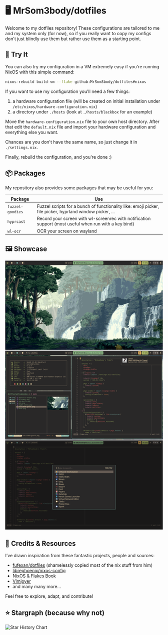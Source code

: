 # 🖥️ MrSom3body/dotfiles

Welcome to my dotfiles repository! These configurations are tailored to me and
my system only (for now), so if you really want to copy my configs don't just
blindly use them but rather use them as a starting point.

## 🧪 Try It

You can also try my configuration in a VM extremely easy if you're running NixOS
with this simple command:

```bash
nixos-rebuild build-vm --flake github:MrSom3body/dotfiles#nixos
```

If you want to use my configuration you'll need a few things:

1. a hardware configuration file (will be created on initial installation under
   `/etc/nixos/hardware-configuration.nix`)
2. a directory under `./hosts` (look at `./hosts/blackbox` for an example)

Move the `hardware-configuration.nix` file to your own host directory. After
that edit the `default.nix` file and import your hardware configuration and
everything else you want.

Chances are you don't have the same name, so just change it in `./settings.nix`.

Finally, rebuild the configuration, and you're done :)

## 📦 Packages

My repository also provides some packages that may be useful for you:

| Package          | Use                                                                                                      |
| ---------------- | -------------------------------------------------------------------------------------------------------- |
| `fuzzel-goodies` | Fuzzel scripts for a bunch of functionality like: emoji picker, file picker, hyprland window picker, ... |
| `hyprcast`       | Record your screen with wl-screenrec with notification support (most useful when run with a key bind)    |
| `wl-ocr`         | OCR your screen on wayland                                                                               |

## 🖼️ Showcase

![Desktop Preview](assets/desktop.png)
![Windows Preview](assets/windows.png)
![Launcher Preview](assets/launcher.png)

## 💾 Credits & Resources

I’ve drawn inspiration from these fantastic projects, people and sources:

- [fufexan/dotfiles](https://github.com/fufexan/dotfiles) (shamelessly copied
  most of the nix stuff from him)
- [librephoenix/nixos-config](https://github.com/librephoenix/nixos-config)
- [NixOS & Flakes Book](https://nixos-and-flakes.thiscute.world/)
- [Vimjoyer](https://www.youtube.com/@vimjoyer)
- and many many more...

Feel free to explore, adapt, and contribute!

## ⭐ Stargraph (because why not)

<picture>
  <source media="(prefers-color-scheme: dark)" srcset="https://api.star-history.com/svg?repos=MrSom3body/dotfiles&type=Date&theme=dark" />
  <source media="(prefers-color-scheme: light)" srcset="https://api.star-history.com/svg?repos=MrSom3body/dotfiles&type=Date" />
  <img alt="Star History Chart" src="https://api.star-history.com/svg?repos=MrSom3body/dotfiles&type=Date" />
</picture>
